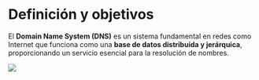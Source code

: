 # Definición y objetivos
El **Domain Name System (DNS)** es un sistema fundamental en redes como Internet que funciona como una **base de datos distribuida y jerárquica**, proporcionando un servicio esencial para la resolución de nombres.

![](./img/Pasted%20image%2020241118103002.png)